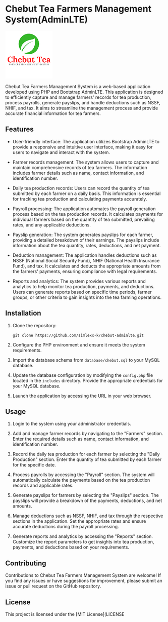 # Chebut Tea Farmers Management System(AdminLTE)

![Logo](chebut-removebg-preview.png)

Chebut Tea Farmers Management System is a web-based application developed using PHP and Bootstrap AdminLTE. This application is designed to efficiently capture and manage farmers' records for tea production, process payrolls, generate payslips, and handle deductions such as NSSF, NHIF, and tax. It aims to streamline the management process and provide accurate financial information for tea farmers.

## Features

- User-friendly interface: The application utilizes Bootstrap AdminLTE to provide a responsive and intuitive user interface, making it easy for users to navigate and interact with the system.

- Farmer records management: The system allows users to capture and maintain comprehensive records of tea farmers. The information includes farmer details such as name, contact information, and identification number.

- Daily tea production records: Users can record the quantity of tea submitted by each farmer on a daily basis. This information is essential for tracking tea production and calculating payments accurately.

- Payroll processing: The application automates the payroll generation process based on the tea production records. It calculates payments for individual farmers based on the quantity of tea submitted, prevailing rates, and any applicable deductions.

- Payslip generation: The system generates payslips for each farmer, providing a detailed breakdown of their earnings. The payslips include information about the tea quantity, rates, deductions, and net payment.

- Deduction management: The application handles deductions such as NSSF (National Social Security Fund), NHIF (National Health Insurance Fund), and tax. It calculates and deducts the appropriate amounts from the farmers' payments, ensuring compliance with legal requirements.

- Reports and analytics: The system provides various reports and analytics to help monitor tea production, payments, and deductions. Users can generate reports based on specific time periods, farmer groups, or other criteria to gain insights into the tea farming operations.

## Installation

1. Clone the repository:
   ```
   git clone https://github.com/simlexx-k/chebut-adminlte.git
   ```

2. Configure the PHP environment and ensure it meets the system requirements.

3. Import the database schema from `database/chebut.sql` to your MySQL database.

4. Update the database configuration by modifying the `config.php` file located in the `includes` directory. Provide the appropriate credentials for your MySQL database.

5. Launch the application by accessing the URL in your web browser.

## Usage

1. Login to the system using your administrator credentials.

2. Add and manage farmer records by navigating to the "Farmers" section. Enter the required details such as name, contact information, and identification number.

3. Record the daily tea production for each farmer by selecting the "Daily Production" section. Enter the quantity of tea submitted by each farmer for the specific date.

4. Process payrolls by accessing the "Payroll" section. The system will automatically calculate the payments based on the tea production records and applicable rates.

5. Generate payslips for farmers by selecting the "Payslips" section. The payslips will provide a breakdown of the payments, deductions, and net amounts.

6. Manage deductions such as NSSF, NHIF, and tax through the respective sections in the application. Set the appropriate rates and ensure accurate deductions during the payroll processing.

7. Generate reports and analytics by accessing the "Reports" section. Customize the report parameters to get insights into tea production, payments, and deductions based on your requirements.

## Contributing

Contributions to Chebut Tea Farmers Management System are welcome! If you find any issues or have suggestions for improvement, please submit an issue or pull request on the GitHub repository.

## License

This project is licensed under the [MIT License](LICENSE
